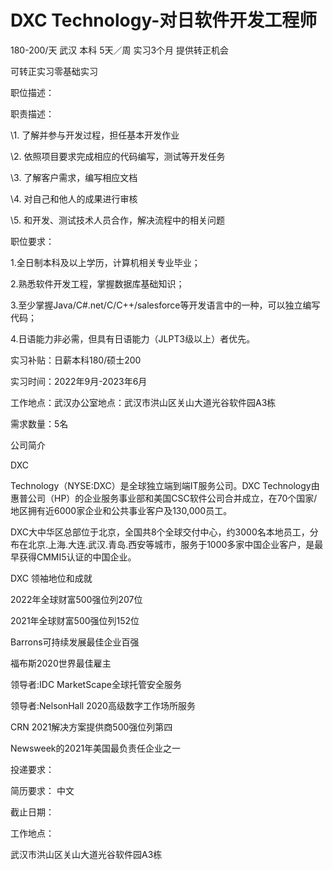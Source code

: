 # DXC Technology-对日软件开发工程师

180-200/天 武汉 本科 5天／周 实习3个月 提供转正机会

可转正实习零基础实习

职位描述：

职责描述：

\1.    了解并参与开发过程，担任基本开发作业

\2.    依照项目要求完成相应的代码编写，测试等开发任务

\3.    了解客户需求，编写相应文档

\4.    对自己和他人的成果进行审核

\5.    和开发、测试技术人员合作，解决流程中的相关问题

职位要求：

1.全日制本科及以上学历，计算机相关专业毕业；

2.熟悉软件开发工程，掌握数据库基础知识；

3.至少掌握Java/C#.net/C/C++/salesforce等开发语言中的一种，可以独立编写代码；

4.日语能力非必需，但具有日语能力（JLPT3级以上）者优先。

实习补贴：日薪本科180/硕士200

实习时间：2022年9月-2023年6月

工作地点：武汉办公室地点：武汉市洪山区关山大道光谷软件园A3栋

需求数量：5名

公司简介

DXC

Technology（NYSE:DXC）是全球独立端到端IT服务公司。DXC Technology由惠普公司（HP）的企业服务事业部和美国CSC软件公司合并成立，在70个国家/地区拥有近6000家企业和公共事业客户及130,000员工。

DXC大中华区总部位于北京，全国共8个全球交付中心，约3000名本地员工，分布在北京.上海.大连.武汉.青岛.西安等城市，服务于1000多家中国企业客户，是最早获得CMMI5认证的中国企业。

DXC 领袖地位和成就

  2022年全球财富500强位列207位

  2021年全球财富500强位列152位

 Barrons可持续发展最佳企业百强

 福布斯2020世界最佳雇主

 领导者:IDC MarketScape全球托管安全服务

 领导者:NelsonHall 2020高级数字工作场所服务

 CRN 2021解决方案提供商500强位列第四

 Newsweek的2021年美国最负责任企业之一

投递要求：

简历要求： 中文

截止日期：

工作地点：

武汉市洪山区关山大道光谷软件园A3栋